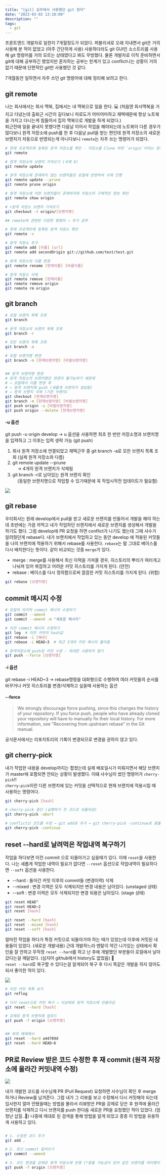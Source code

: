 ```yaml
---
title: "[git] 실무에서 사용했던 git 정리"
date: "2023-03-03 13:10:00"
description: ""
tags:
  - git
---
```


프론트엔드 개발자로 일한지 7개월정도가 되었다. 퍼블리셔로 오래 지내면서 git은 거의 사용해 본 적이 없었고 (아주 간단하게 사용) 사용하더라도 git GUI인 소스트리를 사용해 git 명령어를 거의 모르는 상태였다고 봐도 무방했다.
물론 개발자로 이직 준비하면서 git에 대해 공부하긴 했었지만 혼자하는 공부는 한계가 있고 conflict나는 상황이 거의 없기 때문에 단편적인 git만 사용했던 것 같다.

7개월동안 일하면서 자주 쓰던 git 명령어에 대해 정리해 보려고 한다.

## git remote

나는 회사에서는 회사 맥북, 집에서는 내 맥북으로 일을 한다. 💻 (처음엔 회사맥북을 가지고 다녔는데 출퇴근 시간이 길다보니 피로도가 어마어마하고 재택때문에 항상 노트북을 가지고 다니는게 힘들어서 집의 맥북으로 개발을 하게 되었다.)<br>
퇴근전에 일을 끝내지 못했다면 다음날 이어서 작업을 해야되는데 노트북이 다른 경우가 많다보니 원격 저장소에 push를 한 후 다음날 pull을 받는 편인데 원격 저장소의 새로운 브랜치가 자동으로 반영되는게 아니다보니 `remote`는 자주 쓰는 명령어가 되었다.

```bash
# 현재 프로젝트에 등록된 원격 저장소를 확인 - 저장소를 Clone 하면 `origin`이라는 원격 저장소가 자동으로 등록되기 때문에 `origin` 출력됨
git remote

# 원격 저장소의 브랜치 가져오기 (삭제 X)
git remote update

# 원격 저장소에 존재하지 않는 브랜치들은 로컬에 반영하여 삭제 진행
git remote update --prune
git remote prune origin

# 원격 저장소에 어떤 브랜치들이 존재하지와 저장소의 구체적인 정보 확인
git remote show origin

# +원격 저장소 브랜치 가져오기
git checkout -t origin/[브랜치명]

## remote와 관련된 다양한 명령어 → 추가 공부

# 현재 프로젝트에 등록된 원격 저장소 확인
git remote -v

# 원격 저장소 추가
git remote add [이름] [url]
git remote add secondOrigin git://github.com/test/test.git

# 원격 저장소의 이름 변경
git remote rename [현재이름] [바꿀이름]

# 원격 저장소 삭제
git remote remove [현재이름]
git remote remove origin
git remote rm origin
```

## git branch

```bash
# 로컬 브랜치 목록 조회
git branch

# 원격 저장소의 브랜치 목록 조회
git branch -r

# 모든 브랜치 목록 조회
git branch -a

# 로컬 브랜치명 변경
git branch -m [현재브랜치명] [바뀔브랜치명]


## 원격 브랜치명 변경
# 원격 저장소의 브랜치명은 변경이 불가능하기 때문에
# → 로컬에서 이름 변경 후
# → 원격 브랜치에 push (새롭게 브랜치가 생성됨)
# → 원격 브랜치 삭제 (기존 브랜치)
git checkout [현재브랜치명]
git branch -m [현재브랜치명] [바뀔브랜치명]
git push origin -u [바뀔브랜치명]
git push origin --delete [현재브랜치명]
```

#### -u 옵션

git push -u origin develop
→ u 옵션을 사용하면 최초 한 번만 저장소명과 브랜치명을 입력하고 그 이후는 입력 생략 가능 (git push)

1. 회사 원격 저장소에 연결되었고 재택근무 중 git branch -a로 모든 브랜치 목록 조회 (실제 원격 저장소와 다름)<br>
2. git remote update --prune<br>
   &nbsp;&nbsp;&nbsp;&nbsp;→ 4개의 원격 브랜치가 삭제됨 <br>
3. git branch -r로 남아있는 원격 브랜치 확인<br>
   &nbsp;&nbsp;&nbsp;&nbsp;(동일한 브랜치명으로 작업할 수 있기때문에 꼭 작업시작전 업데이트가 필요함)

![](img/2023-03-03-1.jpeg)

## git rebase

우리회사는 원래 develop에서 pull을 받고 새로운 브랜치를 만들어서 개발을 해야 하는데 초반에는 가끔 까먹고 내가 작업하던 브랜치에서 새로운 브랜치를 생성해서 개발을 하기도 했다. 그럼 develop에 PR 요청을 하면 conflict가 나기도 했는데 그때 사수가 알려줬던게 rebase다. 내가 브랜치에서 작업하고 있는 동안 develop 에 적용된 커밋들을 나의 브랜치에 적용하기 위해서 rebase를 사용한다.
`rebase`는 말 그대로 베이스를 다시 배치한다는 뜻이다. 같이 비교되는 것중 `merge`가 있다.

- merge : merge를 사용해서 최신 이력을 가져올 경우, 히스토리의 뿌리가 여러개고 나눠져 있어 복잡하고 어려운 커밋 히스토리를 가지게 된다. (안전)
- rebase : 베이스를 다시 정의함으로써 깔끔한 커밋 히스토리를 가지게 된다. (위험)

```bash
git rebase [브랜치명]
```

## commit 메시지 수정

```bash
# 로컬의 마지막 commit 메시지 수정하기
git commit --amend
git commit --amend -m "새로운 메시지"

# 이전 commit 메시지 수정하기
git log  # 이전 커밋의 hash값
git rebase -i [해쉬]
git rebase -i HEAD~3  # 최근 3개의 커밋 메시지 불러옴

# 원격저장소에 push된 커밋 수정 - 최대한 사용하지 말기
git push --force [브랜치명]
```

#### -i 옵션

git rebase -i HEAD~3
→ rebase명령을 대화형으로 수행하여 여러 커밋들의 순서를 바꾸거나 커밋 히스토리를 변경/삭제하고 싶을때 사용하는 옵션

#### --force

> We strongly discourage force pushing, since this changes the history of your repository. If you force push, people who have already cloned your repository will have to manually fix their local history. For more information, see "Recovering from upstream rebase" in the Git manual.

공식문서에서는 리포지토리의 기록이 변경되므로 변경을 권하지 않고 있다.

## git cherry-pick

내가 작업한 내용을 develop까지는 합쳤는데 실제 배포일시가 미뤄지면서 해당 브랜치가 master에 포함되면 안되는 상황이 발생했다. 이떄 사수님이 썼던 명령어가 `cherry-pick`!! <br>
`cherry-pick`이란 다른 브랜치에 있는 커밋을 선택적으로 현재 브랜치에 적용시킬 때 사용하는 명령어다. <br>

```bash
git cherry-pick [hash]

# cherry-pick 중단 (실행하기 전 코드로 되돌아감)
git cherry-pick -abort

# conflict난 코드를 수정 → git add로 추가 → git cherry-pick -continue로 충돌한 코드 반영 및 cheey-pick 실행
git cherry-pick -continue

```

## reset --hard로 날려먹은 작업내역 복구하기

작업을 하다보면 이전 commit 으로 되돌아가고 싶을때가 있다. 이때 `reset`을 사용한다. 나는 새롭게 작업한 내역이 필요가 없다면 `--reset` 옵션으로 작업내역이 필요하다면 `--soft` 옵션을 사용한다.

- --hard : 돌아간 커밋 이후의 commit들 (변경이력) 삭제
- --mixed : 변경 이력은 모두 삭제되지만 변경 내용은 남아있다. (unstaged 상태)
- --soft : 변경 이력은 모두 삭제되지만 변경 되용은 남아있다. (stage 상태)

```bash
git reset HEAD^
git reset HEAD~2
git reset [hash]

git reset --hard [hash]
git reset --mixed [hash]
git reset --soft [hash]
```

얼마전 작업을 하다가 특정 커밋으로 되돌아가야 하는 때가 있었는데 이후에 커밋된 내용들이 있었다. (새로운 개발내용) 근데 개발하느라 멘탈이 약간 나가있는 상태에서 확인을 잘 안하고 무작정 `reset --hard`를 하고 난 후에 개발했던 부분들이 로컬에서 날아갔다는걸 깨달았다. (심지어 github에서 history도 없었음) 🤯 <br>
`reset --hard`로 복구할 수 있다는걸 알게되어 복구 후 다시 똑같은 개발을 하지 않아도 되서 좋이한 적이 있다.

![](img/2023-03-03-2.jpeg)

```bash
# 이전 커밋 목록 보가
git reflog

# 다시 reset으로 커밋 복구 → 이상태로 원격 저장소에 안올라감
git reset --hard [hash]

# 강제로 원격 브랜치에 업로드
git push -f origin [브랜치명]


## 위의 예제에서
git reset --hard a44789d
git reset --hard HEAD~6
```

## PR로 Review 받은 코드 수정한 후 재 commit (원격 저장소에 올라간 커밋내역 수정)

![](img/2023-03-03-3.jpeg)

내가 개발한 코드를 사수님께 PR (Pull Request) 요청하면 사수님이 확인 후 merge 하거나 Review를 남겨준다. 그럼 내가 그 리뷰를 보고 수정해서 다시 커밋해야 되는데 입사한지 얼마 안됐을때는 방법을 몰라서 리뷰받은 PR을 강제로 닫은 후 원격에 올라간 브랜치를 삭제하고 다시 브랜치를 push 한다음 새로운 PR을 요청했던 적이 있었다. (엄청난 삽질..🤪)
나중에 제대로 된 검색을 통해 방법을 알게 되었고 종종 이 방법을 유용하게 사용하고 있다.

```bash

# 1. 수정한 코드 추가
git add .

# 2. 최신 commit 덮어쓰기
git commit --amend

# 3. 코드 변경을 강제로 원격 저장소에 반영 (*충돌 가능성이 있어 같은 브랜치를 여러명이 수정할땐 사용하지 않는게 좋음)
git push -f origin [브랜치명]

```

